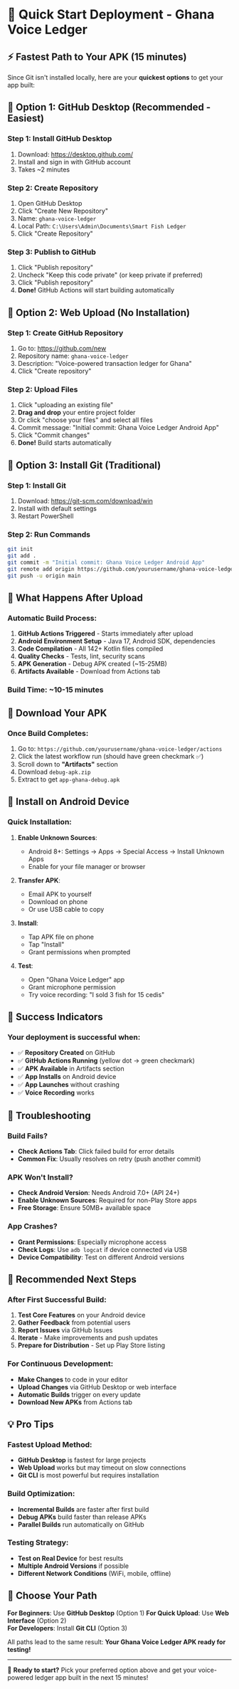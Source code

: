 # 🚀 Quick Start Deployment - Ghana Voice Ledger

## ⚡ **Fastest Path to Your APK (15 minutes)**

Since Git isn't installed locally, here are your **quickest options** to get your app built:

## 🥇 **Option 1: GitHub Desktop (Recommended - Easiest)**

### Step 1: Install GitHub Desktop
1. Download: https://desktop.github.com/
2. Install and sign in with GitHub account
3. Takes ~2 minutes

### Step 2: Create Repository
1. Open GitHub Desktop
2. Click "Create New Repository"
3. Name: `ghana-voice-ledger`
4. Local Path: `C:\Users\Admin\Documents\Smart Fish Ledger`
5. Click "Create Repository"

### Step 3: Publish to GitHub
1. Click "Publish repository" 
2. Uncheck "Keep this code private" (or keep private if preferred)
3. Click "Publish repository"
4. **Done!** GitHub Actions will start building automatically

## 🥈 **Option 2: Web Upload (No Installation)**

### Step 1: Create GitHub Repository
1. Go to: https://github.com/new
2. Repository name: `ghana-voice-ledger`
3. Description: "Voice-powered transaction ledger for Ghana"
4. Click "Create repository"

### Step 2: Upload Files
1. Click "uploading an existing file"
2. **Drag and drop** your entire project folder
3. Or click "choose your files" and select all files
4. Commit message: "Initial commit: Ghana Voice Ledger Android App"
5. Click "Commit changes"
6. **Done!** Build starts automatically

## 🥉 **Option 3: Install Git (Traditional)**

### Step 1: Install Git
1. Download: https://git-scm.com/download/win
2. Install with default settings
3. Restart PowerShell

### Step 2: Run Commands
```bash
git init
git add .
git commit -m "Initial commit: Ghana Voice Ledger Android App"
git remote add origin https://github.com/yourusername/ghana-voice-ledger.git
git push -u origin main
```

## 🎯 **What Happens After Upload**

### Automatic Build Process:
1. **GitHub Actions Triggered** - Starts immediately after upload
2. **Android Environment Setup** - Java 17, Android SDK, dependencies
3. **Code Compilation** - All 142+ Kotlin files compiled
4. **Quality Checks** - Tests, lint, security scans
5. **APK Generation** - Debug APK created (~15-25MB)
6. **Artifacts Available** - Download from Actions tab

### Build Time: ~10-15 minutes

## 📱 **Download Your APK**

### Once Build Completes:
1. Go to: `https://github.com/yourusername/ghana-voice-ledger/actions`
2. Click the latest workflow run (should have green checkmark ✅)
3. Scroll down to **"Artifacts"** section
4. Download `debug-apk.zip`
5. Extract to get `app-ghana-debug.apk`

## 📲 **Install on Android Device**

### Quick Installation:
1. **Enable Unknown Sources**:
   - Android 8+: Settings → Apps → Special Access → Install Unknown Apps
   - Enable for your file manager or browser

2. **Transfer APK**:
   - Email APK to yourself
   - Download on phone
   - Or use USB cable to copy

3. **Install**:
   - Tap APK file on phone
   - Tap "Install"
   - Grant permissions when prompted

4. **Test**:
   - Open "Ghana Voice Ledger" app
   - Grant microphone permission
   - Try voice recording: "I sold 3 fish for 15 cedis"

## 🎉 **Success Indicators**

### Your deployment is successful when:
- ✅ **Repository Created** on GitHub
- ✅ **GitHub Actions Running** (yellow dot → green checkmark)
- ✅ **APK Available** in Artifacts section
- ✅ **App Installs** on Android device
- ✅ **App Launches** without crashing
- ✅ **Voice Recording** works

## 🔧 **Troubleshooting**

### Build Fails?
- **Check Actions Tab**: Click failed build for error details
- **Common Fix**: Usually resolves on retry (push another commit)

### APK Won't Install?
- **Check Android Version**: Needs Android 7.0+ (API 24+)
- **Enable Unknown Sources**: Required for non-Play Store apps
- **Free Storage**: Ensure 50MB+ available space

### App Crashes?
- **Grant Permissions**: Especially microphone access
- **Check Logs**: Use `adb logcat` if device connected via USB
- **Device Compatibility**: Test on different Android versions

## 🚀 **Recommended Next Steps**

### After First Successful Build:
1. **Test Core Features** on your Android device
2. **Gather Feedback** from potential users
3. **Report Issues** via GitHub Issues
4. **Iterate** - Make improvements and push updates
5. **Prepare for Distribution** - Set up Play Store listing

### For Continuous Development:
- **Make Changes** to code in your editor
- **Upload Changes** via GitHub Desktop or web interface
- **Automatic Builds** trigger on every update
- **Download New APKs** from Actions tab

## 💡 **Pro Tips**

### Fastest Upload Method:
- **GitHub Desktop** is fastest for large projects
- **Web Upload** works but may timeout on slow connections
- **Git CLI** is most powerful but requires installation

### Build Optimization:
- **Incremental Builds** are faster after first build
- **Debug APKs** build faster than release APKs
- **Parallel Builds** run automatically on GitHub

### Testing Strategy:
- **Test on Real Device** for best results
- **Multiple Android Versions** if possible
- **Different Network Conditions** (WiFi, mobile, offline)

## 🎯 **Choose Your Path**

**For Beginners**: Use **GitHub Desktop** (Option 1)
**For Quick Upload**: Use **Web Interface** (Option 2)  
**For Developers**: Install **Git CLI** (Option 3)

All paths lead to the same result: **Your Ghana Voice Ledger APK ready for testing!**

---

🚀 **Ready to start?** Pick your preferred option above and get your voice-powered ledger app built in the next 15 minutes!